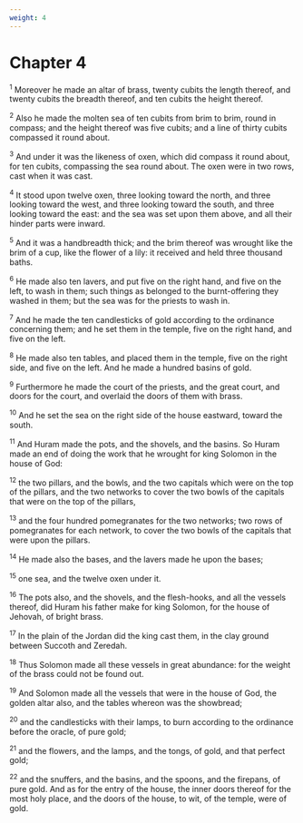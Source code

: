 ```yaml
---
weight: 4
---
```


# Chapter 4

<sup>1</sup> Moreover he made an altar of brass, twenty cubits the length thereof, and twenty cubits the breadth thereof, and ten cubits the height thereof. 

<sup>2</sup> Also he made the molten sea of ten cubits from brim to brim, round in compass; and the height thereof was five cubits; and a line of thirty cubits compassed it round about. 

<sup>3</sup> And under it was the likeness of oxen, which did compass it round about, for ten cubits, compassing the sea round about. The oxen were in two rows, cast when it was cast. 

<sup>4</sup> It stood upon twelve oxen, three looking toward the north, and three looking toward the west, and three looking toward the south, and three looking toward the east: and the sea was set upon them above, and all their hinder parts were inward. 

<sup>5</sup> And it was a handbreadth thick; and the brim thereof was wrought like the brim of a cup, like the flower of a lily: it received and held three thousand baths. 

<sup>6</sup> He made also ten lavers, and put five on the right hand, and five on the left, to wash in them; such things as belonged to the burnt-offering they washed in them; but the sea was for the priests to wash in. 

<sup>7</sup> And he made the ten candlesticks of gold according to the ordinance concerning them; and he set them in the temple, five on the right hand, and five on the left. 

<sup>8</sup> He made also ten tables, and placed them in the temple, five on the right side, and five on the left. And he made a hundred basins of gold. 

<sup>9</sup> Furthermore he made the court of the priests, and the great court, and doors for the court, and overlaid the doors of them with brass. 

<sup>10</sup> And he set the sea on the right side of the house eastward, toward the south. 

<sup>11</sup> And Huram made the pots, and the shovels, and the basins. So Huram made an end of doing the work that he wrought for king Solomon in the house of God: 

<sup>12</sup> the two pillars, and the bowls, and the two capitals which were on the top of the pillars, and the two networks to cover the two bowls of the capitals that were on the top of the pillars, 

<sup>13</sup> and the four hundred pomegranates for the two networks; two rows of pomegranates for each network, to cover the two bowls of the capitals that were upon the pillars. 

<sup>14</sup> He made also the bases, and the lavers made he upon the bases; 

<sup>15</sup> one sea, and the twelve oxen under it. 

<sup>16</sup> The pots also, and the shovels, and the flesh-hooks, and all the vessels thereof, did Huram his father make for king Solomon, for the house of Jehovah, of bright brass. 

<sup>17</sup> In the plain of the Jordan did the king cast them, in the clay ground between Succoth and Zeredah. 

<sup>18</sup> Thus Solomon made all these vessels in great abundance: for the weight of the brass could not be found out. 

<sup>19</sup> And Solomon made all the vessels that were in the house of God, the golden altar also, and the tables whereon was the showbread; 

<sup>20</sup> and the candlesticks with their lamps, to burn according to the ordinance before the oracle, of pure gold; 

<sup>21</sup> and the flowers, and the lamps, and the tongs, of gold, and that perfect gold; 

<sup>22</sup> and the snuffers, and the basins, and the spoons, and the firepans, of pure gold. And as for the entry of the house, the inner doors thereof for the most holy place, and the doors of the house, to wit, of the temple, were of gold. 


